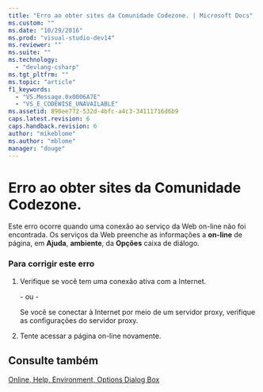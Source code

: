 ```yaml
---
title: "Erro ao obter sites da Comunidade Codezone. | Microsoft Docs"
ms.custom: ""
ms.date: "10/29/2016"
ms.prod: "visual-studio-dev14"
ms.reviewer: ""
ms.suite: ""
ms.technology: 
  - "devlang-csharp"
ms.tgt_pltfrm: ""
ms.topic: "article"
f1_keywords: 
  - "VS.Message.0x0006A7E"
  - "VS_E_CODEWISE_UNAVAILABLE"
ms.assetid: 890ee772-532d-4bfc-a4c3-34111716d6b9
caps.latest.revision: 6
caps.handback.revision: 6
author: "mikeblome"
ms.author: "mblome"
manager: "douge"
---
```

# Erro ao obter sites da Comunidade Codezone.
Este erro ocorre quando uma conexão ao serviço da Web on\-line não foi encontrada.  Os serviços da Web preenche as informações a  **on\-line** de página, em  **Ajuda**,  **ambiente**, da  **Opções** caixa de diálogo.  
  
### Para corrigir este erro  
  
1.  Verifique se você tem uma conexão ativa com a Internet.  
  
     \- ou \-  
  
     Se você se conectar à Internet por meio de um servidor proxy, verifique as configurações do servidor proxy.  
  
2.  Tente acessar a página on\-line novamente.  
  
## Consulte também  
 [Online, Help, Environment, Options Dialog Box](http://msdn.microsoft.com/pt-br/f02bd51c-37df-4f3f-9ad2-292ab4250c0a)